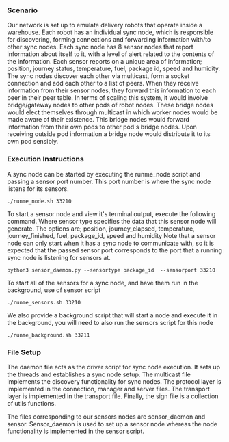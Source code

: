 ### Scenario
Our network is set up to emulate delivery robots that operate inside a warehouse. 
Each robot has an individual sync node, which is responsible for discovering, forming connections and forwarding 
information with/to other sync nodes. Each sync node has 8 sensor nodes that report information about itself to it, with 
a level of alert related to the contents of the information. Each sensor reports on a unique area of information; 
position, journey status, temperature, fuel, package id, speed and humidity.
The sync nodes discover each other via multicast, form a socket connection and add each other to a list of peers. When 
they receive information from their sensor nodes, they forward this information to each peer in their peer table.
In terms of scaling this system, it would involve bridge/gateway nodes to other pods of robot nodes. These bridge nodes would 
elect themselves through multicast in which worker nodes would be made aware of their existence. This bridge nodes would 
forward information from their own pods to other pod's bridge nodes. Upon receiving outside pod information a bridge node
would distribute it to its own pod sensibly.

### Execution Instructions
A sync node can be started by executing the runme_node script and passing a sensor port number. 
This port number is where the sync node listens for its sensors.
```
./runme_node.sh 33210
```
To start a sensor node and view it's terminal output, execute the following command. Where sensor type specifies the data that this sensor node 
will generate. The options are; position, journey_elapsed, temperature, journey_finished, fuel, package_id, speed and humidity
Note that a sensor node can only start when it has a sync node to communicate with, so it is expected that the passed 
sensor port corresponds to the port that a running sync node is listening for sensors at.
```angular2html
python3 sensor_daemon.py --sensortype package_id  --sensorport 33210
```
To start all of the sensors for a sync node, and have them run in the background, use of sensor script 
```
./runme_sensors.sh 33210
```

We also provide a background script that will start a node and execute it in the background, you will need to also run 
the sensors script for this node
```
./runme_background.sh 33211
```

### File Setup
The daemon file acts as the driver script for sync node execution. It sets up the threads and establishes a sync node setup.
The multicast file implements the discovery functionality for sync nodes. The protocol layer is implemented in the connection,
manager and server files. The transport layer is implemented in the transport file. Finally, the sign file is a collection of 
utils functions.

The files corresponding to our sensors nodes are sensor_daemon and sensor. Sensor_daemon is used to set up a sensor node 
whereas the node functionality is implemented in the sensor script.
